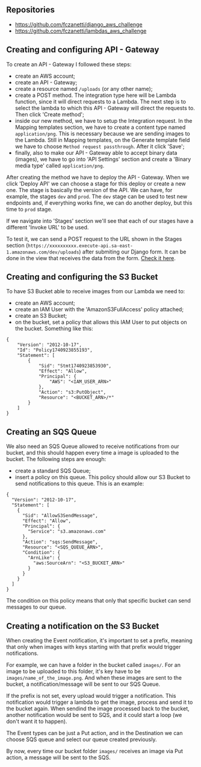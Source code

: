 ## Repositories

- https://github.com/fczanetti/django_aws_challenge
- https://github.com/fczanetti/lambdas_aws_challenge

## Creating and configuring API - Gateway
To create an API - Gateway I followed these steps:
- create an AWS account;
- create an API - Gateway;
- create a resource named `/uploads` (or any other name);
- create a POST method. The integration type here will be Lambda function, since it will direct requests to a Lambda. The next step is to select the lambda to which this API - Gateway will direct the requests to. Then click 'Create method';
- inside our new method, we have to setup the Integration request. In the Mapping templates section, we have to create a content type named `application/png`. This is necessary because we are sending images to the Lambda. Still in Mapping templates, on the Generate template field we have to choose `Method request passthrough`. After it click 'Save';
- finally, also to make our API - Gateway able to accept binary data (images), we have to go into 'API Settings' section and create a 'Binary media type' called `application/png`.

After creating the method we have to deploy the API - Gateway. When we click 'Deploy API' we can choose a stage for this deploy or create a new one. The stage is basically the version of the API. We can have, for example, the stages `dev` and `prod`. The `dev` stage can be used to test new endpoints and, if everything works fine, we can do another deploy, but this time to `prod` stage. 

If we navigate into 'Stages' section we'll see that each of our stages have a different 'Invoke URL' to be used.

To test it, we can send a POST request to the URL shown in the Stages section (`https://xxxxxxxxxx.execute-api.sa-east-1.amazonaws.com/dev/uploads`) after submiting our Django form. It can be done in the view that receives the data from the form. [Check it here](https://github.com/fczanetti/django_aws_challenge/blob/main/image_upload/base/views.py).

## Creating and configuring the S3 Bucket

To have S3 Bucket able to receive images from our Lambda we need to:

- create an AWS account;
- create an IAM User with the 'AmazonS3FullAccess' policy attached;
- create an S3 Bucket;
- on the bucket, set a policy that allows this IAM User to put objects on the bucket. Something like this:
```
{
    "Version": "2012-10-17",
    "Id": "Policy1740923855193",
    "Statement": [
        {
            "Sid": "Stmt1740923853930",
            "Effect": "Allow",
            "Principal": {
                "AWS": "<IAM_USER_ARN>"
            },
            "Action": "s3:PutObject",
            "Resource": "<BUCKET_ARN>/*"
        }
    ]
}
```

## Creating an SQS Queue

We also need an SQS Queue allowed to receive notifications from our bucket, and this should happen every time a image is uploaded to the bucket. The following steps are enough:

- create a standard SQS Queue;
- insert a policy on this queue. This policy should allow our S3 Bucket to send notifications to this queue. This is an example:
```
{
  "Version": "2012-10-17",
  "Statement": [
    {
      "Sid": "AllowS3SendMessage",
      "Effect": "Allow",
      "Principal": {
        "Service": "s3.amazonaws.com"
      },
      "Action": "sqs:SendMessage",
      "Resource": "<SQS_QUEUE_ARN>",
      "Condition": {
        "ArnLike": {
          "aws:SourceArn": "<S3_BUCKET_ARN>"
        }
      }
    }
  ]
}
```
The condition on this policy means that only that specific bucket can send messages to our queue.

## Creating a notification on the S3 Bucket
When creating the Event notification, it's important to set a prefix, meaning that only when images with keys starting with that prefix would trigger notifications.

For example, we can have a folder in the bucket called `images/`. For an image to be uploaded to this folder, it's key have to be `images/name_of_the_image.png`. And when these images are sent to the bucket, a notification/message will be sent to our SQS Queue.

If the prefix is not set, every upload would trigger a notification. This notification would trigger a lambda to get the image, process and send it to the bucket again. When sendind the image processed back to the bucket, another notification would be sent to SQS, and it could start a loop (we don't want it to happen).

The Event types can be just a Put action, and in the Destination we can choose SQS queue and select our queue created previously.

By now, every time our bucket folder `images/` receives an image via Put action, a message will be sent to the SQS.